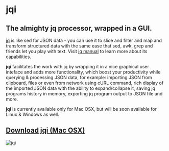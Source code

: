 # jqi
The almighty jq processor, wrapped in a GUI.
---
[jq](https://stedolan.github.io/jq/tutorial/) is like sed for JSON data - you can use it to slice and filter and map and transform structured data with the same ease that sed, awk, grep and friends let you play with text. Visit [jq manual](https://stedolan.github.io/jq/manual/) to learn more about its capabilities.  

**jqi** facilitates the work with jq by wrapping it in a nice graphical user inteface and adds more functionality, which boost your productivity while querying & processing JSON data, for example: importing JSON from clipboard, files or even from network using cURL command, rich display of the imported JSON data with the ability to expand/collapse it, saving jq programs history in memory, exporting jq program output to JSON file and more.

**jqi** is currently available only for Mac OSX, but will be soon available for Linux & Windows as well.

## [Download jqi (Mac OSX)](https://goo.gl/jnFSgu)

![jqi](https://github.com/nire0510/jqi/raw/master/icon_128x128.png "jqi")
